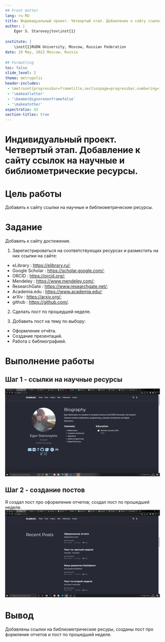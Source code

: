 ```yaml
---
## Front matter
lang: ru-RU
title: Индивидуальный проект. Четвертый этап. Добавление к сайту ссылок на научные и библиометрические ресурсы.
author: |
	Egor S. Starovoyjtov\inst{1}
	
institute: |
	\inst{1}RUDN University, Moscow, Russian Federation
date: 19 May, 2022 Moscow, Russia

## Formatting
toc: false
slide_level: 2
theme: metropolis
header-includes: 
 - \metroset{progressbar=frametitle,sectionpage=progressbar,numbering=fraction}
 - '\makeatletter'
 - '\beamer@ignorenonframefalse'
 - '\makeatother'
aspectratio: 43
section-titles: true
---
```


# Индивидуальный проект. Четвертый этап. Добавление к сайту ссылок на научные и библиометрические ресурсы.

# Цель работы
Добавить к сайту ссылки на научные и библиометрические ресурсы.

# Задание
Добавить к сайту достижения.

1. Зарегистрироваться на соответствующих ресурсах и разместить на них ссылки на сайте:
- eLibrary : https://elibrary.ru/;
- Google Scholar : https://scholar.google.com/;
- ORCID : https://orcid.org/;
- Mendeley : https://www.mendeley.com/;
- ResearchGate : https://www.researchgate.net/;
- Academia.edu : https://www.academia.edu/;
- arXiv : https://arxiv.org/;
- github : https://github.com/.

2. Сделать пост по прошедшей неделе.

3. Добавить пост на тему по выбору:
- Оформление отчёта.
- Создание презентаций.
- Работа с библиографией.


# Выполнение работы

## Шаг 1 - ссылки на научные ресурсы

![Научные ресурсы](image//s_1.png)

## Шаг 2 - создание постов
Я создал пост про оформление отчетов; создал пост по прошедшей неделе.
![Посты](image//s_2.png)


# Вывод
Добавлены ссылки на библиометрические ресуры, созданы пост про формление отчетов и пост по прошедшей неделе.